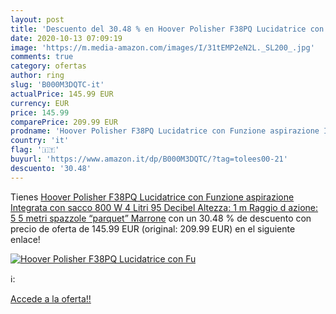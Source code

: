 ```yaml
---
layout: post
title: 'Descuento del 30.48 % en Hoover Polisher F38PQ Lucidatrice con Fu'
date: 2020-10-13 07:09:19
image: 'https://m.media-amazon.com/images/I/31tEMP2eN2L._SL200_.jpg'
comments: true
category: ofertas
author: ring
slug: 'B000M3DQTC-it'
actualPrice: 145.99 EUR
currency: EUR
price: 145.99
comparePrice: 209.99 EUR
prodname: 'Hoover Polisher F38PQ Lucidatrice con Funzione aspirazione Integrata  con sacco  800 W  4 Litri  95 Decibel  Altezza: 1 m  Raggio d azione: 5 5 metri  spazzole “parquet”  Marrone'
country: 'it'
flag: '🇮🇹'
buyurl: 'https://www.amazon.it/dp/B000M3DQTC/?tag=tolees00-21'
descuento: '30.48'
---
```


Tienes [Hoover Polisher F38PQ Lucidatrice con Funzione aspirazione Integrata  con sacco  800 W  4 Litri  95 Decibel  Altezza: 1 m  Raggio d azione: 5 5 metri  spazzole “parquet”  Marrone](https://www.amazon.it/dp/B000M3DQTC/?tag=tolees00-21) con un 30.48 % de descuento con precio de oferta de 145.99 EUR (original: 209.99 EUR) en el siguiente enlace!

[![Hoover Polisher F38PQ Lucidatrice con Fu](https://m.media-amazon.com/images/I/31tEMP2eN2L._SL200_.jpg)](https://www.amazon.it/dp/B000M3DQTC/?tag=tolees00-21)

ℹ️:


[Accede a la oferta!!](https://www.amazon.it/dp/B000M3DQTC/?tag=tolees00-21)
